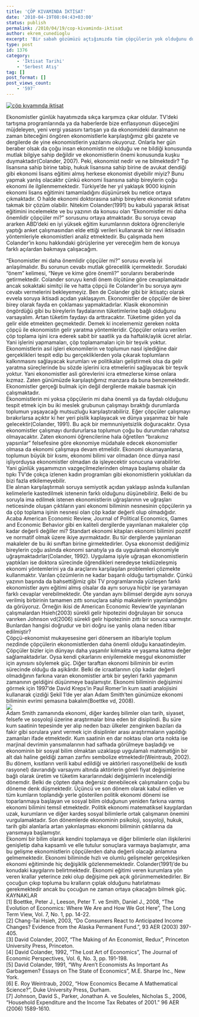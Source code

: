 ```yaml
---
title: 'ÇÖP KIVAMINDA İKTİSAT'
date: '2010-04-19T08:04:43+03:00'
status: publish
permalink: /2010/04/19/cop-kivaminda-iktisat
author: ekrem_cunedioglu
excerpt: 'Bir sabah gözümüzü açtığımızda tüm çöpçülerin yok olduğunu duysak ne düşünürdük ? Peki ya bir sabah uyandığımızda ekonomistlerin yok olduğunu duysak ne olurdu ? Bunu cevaplayabilmek için toplumda kimlerin ekonomist olduğunu çözmemiz gerekirdi önce. Daha sonra işlerinin ne olduğunu anlayıp ona göre ilk soru için bir cevap bulurduk. Tüm bu soruların cevapları için ipuçları barındıran keyifli bir yazı..'
type: post
id: 1376
category:
    - 'İktisat Tarihi'
    - 'Serbest Atış'
tag: []
post_format: []
post_views_count:
    - '597'
---
```

[![çöp kıvamında iktisat](../../../../uploads/2010/04/%C3%A7%C3%B6p-k%C4%B1vam%C4%B1nda-iktisat.jpg)](https://iktisadiyat.com/2010/04/19/cop-kivaminda-iktisat/cop-kivaminda-iktisat-2/)

Ekonomistler günlük hayatımızda sıkça karşımıza çıkar oldular. TV’deki tartışma programlarında ya da haberlerde bize enflasyonun düşeceğini müjdeleyen, yeni vergi yasasını tartışan ya da ekonomideki daralmanın ne zaman biteceğini öngören ekonomistlerle karşılaştığımız gibi gazete ve dergilerde de yine ekonomistlerin yazılarını okuyoruz. Onlarla her gün beraber olsak da çoğu insan ekonomistin ne olduğu ve ne bildiği konusunda mutlak bilgiye sahip değildir ve ekonomistlerin önemi konusunda kuşku duymaktadır(Colander, 2007). Peki, ekonomist nedir ve ne bilmektedir? Tıp lisansına sahip birine tabip, hukuk lisansına sahip birine de avukat dendiği gibi ekonomi lisans eğitimi almış herkese ekonomist diyebilir miyiz? Bunu yapmak yanlış olacaktır çünkü ekonomi lisansına sahip bireylerin çoğu ekonomi ile ilgilenmemektedir. Türkiye’de her yıl yaklaşık 9000 kişinin ekonomi lisans eğitimini tamamladığını düşünürsek bu netice ortaya çıkmaktadır. O halde ekonomi doktorasına sahip bireylere ekonomist sıfatını takmak bir çözüm olabilir. Nitekim Colander(1991) bu kabulü yaparak iktisat eğitimini incelemekte ve bu yazının da konusu olan “Ekonomistler mi daha önemlidir çöpçüler mi?” sorusunu ortaya atmaktadır. Bu soruya cevap ararken ABD’deki en iyi yüksek eğitim kurumlarının doktora öğrencileriyle yaptığı anket çalışmasından elde ettiği verileri kullanarak bir nevi iktisadın yöntemleriyle ekonomistleri analiz etmektedir. Bu çalışmada hem Colander’in konu hakkındaki görüşlerine yer vereceğim hem de konuya farklı açılardan bakmaya çalışacağım.  
  
“Ekonomistler mi daha önemlidir çöpçüler mi?” sorusu evvela iyi anlaşılmalıdır. Bu sorunun cevabı mutlak görecelilik içermektedir. Sorudaki “önem” kelimesi, “Neye ve kime göre önemli?” sorularını beraberinde getirmektedir. Colander soruyu kendi önem ölçütüne göre cevaplamaktadır ancak sokaktaki simitçi ile ve hatta çöpçü ile Colander’in bu soruya aynı cevabı vermelerini bekleyemeyiz. Ben de Colander gibi bir iktisatçı olarak evvela soruya iktisadi açıdan yaklaşayım. Ekonomistler de çöpçüler de birer birey olarak fayda en çoklaması yapmaktadırlar. Klasik ekonominin öngördüğü gibi bu bireylerin faydalarının tüketimlerine bağlı olduğunu varsayalım. Artan tüketim faydayı da arttıracaktır. Tüketime giden yol da gelir elde etmekten geçmektedir. Demek ki incelememiz gereken nokta çöpçü ile ekonomistin gelir yaratma yöntemleridir. Çöpçüler onlara verilen çöp toplama işini icra ederek sabit bir saatlik ya da haftalık/aylık ücret alırlar. Yani işlerini yapmamaları, çöp toplamamaları için bir teşvik yoktur. Ekonomistlerin asıl işleri ekonomilerin ve toplumun nasıl işlediğine dair gerçeklikleri tespit edip bu gerçekliklerden yola çıkarak toplumların kalkınmasını sağlayacak kurumları ve politikaları geliştirmek olsa da gelir yaratma süreçlerinde bu sözde işlerini icra etmelerini sağlayacak bir teşvik yoktur. Yani ekonomistler asli görevlerini icra etmezlerse kimse onlara kızmaz. Zaten günümüzde karşılaştığımız manzara da buna benzemektedir. Ekonomistler gerçeği bulmak için değil dergilerde makale basmak için çalışmaktadır.  
Ekonomistlerin mi yoksa çöpçülerin mi daha önemli ya da faydalı olduğunu tespit etmek için bu iki meslek grubunun çalışmayı bıraktığı durumlarda toplumun yaşayacağı mutsuzluğu karşılaştırabiliriz. Eğer çöpçüler çalışmayı bırakırlarsa açıktır ki her yeri pislik kaplayacak ve dünya yaşanmaz bir hale gelecektir(Colander, 1991). Bu açık bir memnuniyetsizlik doğuracaktır. Oysa ekonomistler çalışmayı durdururlarsa toplumun çoğu bu durumdan rahatsız olmayacaktır. Zaten ekonomi öğrencilerine hala öğretilen “bırakınız yapsınlar” felsefesine göre ekonomiye müdahale edecek ekonomistler olmasa da ekonomi çalışmaya devam etmelidir. Ekonomi okumayanlarsa, toplumun büyük bir kısmı, ekonomi bilimi var olmadan önce dünya nasıl işliyorduysa ekonomistler olmadan da işleyecektir sonucuna varabilirler. Yani günlük yaşamımızın vazgeçilmezlerinden olmaya başlamış olsalar da tıpkı TV’de çokça izlenen kadın programları gibi ekonomistlerin yoklukları da bizi fazla etkilemeyebilir.  
Ele alınan karşılaştırmalı soruya semiyotik açıdan yaklaşıp aslında kullanılan kelimelerle kastedilmek istenenin farklı olduğunu düşünebiliriz. Belki de bu soruyla ima edilmek istenen ekonomistlerin uğraşlarının ve uğraşları neticesinde oluşan çıktıların yani ekonomi biliminin nesnesinin çöpçülerin ya da çöp toplama işinin nesnesi olan çöp kadar değerli olup olmadığıdır. Acaba American Economic Review, Journal of Political Economics, Games and Economic Behavior gibi en kaliteli dergilerde yayınlanan makaleler çöp kadar değerli değiller mi? Standart ekonomi kitapları ekonomi bilimini pozitif ve normatif olmak üzere ikiye ayırmaktadır. Bu tür dergilerde yayınlanan makaleler de bu iki sınıftan birine girmektedirler. Oysa ekonomist dediğimiz bireylerin çoğu aslında ekonomi sanatıyla ya da uygulamalı ekonomiyle uğraşmaktadırlar(Colander, 1992). Uygulama işiyle uğraşan ekonomistlerin yaptıkları ise doktora sürecinde öğrendikleri neredeyse tekdüzeleşmiş ekonomi yöntemlerini ya da araçlarını karşılaşılan problemleri çözmekte kullanmaktır. Varılan çözümlerin ne kadar başarılı olduğu tartışmalıdır. Çünkü yazının başında da bahsettiğimiz gibi TV programlarında yüzleşen farklı ekonomistler aynı eğitimi almış olsalar da aynı soruya hiçbir işe yaramayan farklı cevaplar verebilmektedir. Öte yandan aynı bilimsel dergide aynı soruya verilmiş birbirinin tamamen zıttı sonuçlara sahip makalelerin yayınlandığını da görüyoruz. Örneğin ikisi de American Economic Review’de yayınlanan çalışmalardan Hsieh(2003) sürekli gelir hipotezini doğrulayan bir sonuca varırken Johnson vd(2006) sürekli gelir hipotezinin zıttı bir sonuca varmıştır. Bunlardan hangisi doğrudur ve biri doğru ise yanlış olana neden itibar edilmiştir?  
Çöpçü-ekonomist mukayesesine geri dönersem an itibariyle toplum nezdinde çöpçülerin ekonomistlerden daha önemli olduğu kanaatindeyim. Çöpçüler bizler için dünyayı daha yaşanılır kılmakta ve yaşama katma değer sağlamaktadırlar. Oysa kendi çıkarlarını eniyilemekle meşgul ekonomistler için aynısını söylemek güç. Diğer taraftan ekonomi biliminin bir evrim sürecinde olduğu da aşikârdır. Belki de icraatlarının çöp kadar değerli olmadığının farkına varan ekonomistler artık bir şeyleri farklı yapmanın zamanının geldiğini düşünmeye başlamıştır. Ekonomi biliminin değişimini görmek için 1997’de David Kreps’in Paul Romer’in kum saati analojisini kullanarak çizdiği Şekil 1’de yer alan Adam Smith’ten günümüze ekonomi biliminin evrimi şemasına bakalım(Boettke vd, 2008).  
[![](http://46.137.161.244/wp-content/uploads/2010/04/kum-saati-300x169.jpg)](http://46.137.161.244/wp-content/uploads/2010/04/kum-saati.jpg)  
Adam Smith zamanında ekonomi, diğer kardeş bilimler olan tarih, siyaset, felsefe ve sosyoloji üzerine araştırmalar bina eden bir disiplindi. Bu süre kum saatinin tepesinde yer alıp neden bazı ülkeler zenginken bazıları da fakir gibi sorulara yanıt vermek için disiplinler arası araştırmaların yapıldığı zamanları ifade etmektedir. Kum saatinin en dar noktası olan orta nokta ise marjinal devrimin yansımalarının had safhada görülmeye başladığı ve ekonominin bir sosyal bilim olmaktan uzaklaşıp uygulamalı matematiğin bir alt dalı haline geldiği zaman zarfını sembolize etmektedir(Weintraub, 2002). Bu dönem, kısıtların verili kabul edildiği ve aktörleri rasyonel(belki de kısıtlı rasyonel) davrandığı varsayımı altında aktörlerin göreli fiyat değişimlerine bağlı olarak üretim ve tüketim kararlarındaki değişimlerin incelendiği dönemdir. Belki de çöpten daha değersiz denebilecek çalışmaların çoğu bu döneme denk düşmektedir. Üçüncü ve son dönem olarak kabul edilen ve tüm kumların toplandığı yerle gösterilen politik ekonomi dönemi ise toparlanmaya başlayan ve sosyal bilim olduğunun yeniden farkına varmış ekonomi bilimini temsil etmektedir. Politik ekonomi matematiksel kaygılardan uzak, kurumların ve diğer kardeş sosyal bilimlerle ortak çalışmanın önemini vurgulamaktadır. Son dönemlerde ekonominin psikoloji, sosyoloji, hukuk, tarih gibi alanlarla artan yakınlaşması ekonomi biliminin çıktılarına da yansımaya başlamıştır.  
Ekonomi bir bilim olarak kendini toplamaya ve diğer bilimlerle olan ilişkilerini genişletip daha kapsamlı ve elle tutulur sonuçlara varmaya başlamıştır, ama bu gelişme ekonomistlerin çöpçülerden daha değerli olacağı anlamına gelmemektedir. Ekonomi biliminde hızlı ve olumlu gelişmeler gerçekleşirken ekonomi eğitiminde hiç değişiklik gözlenmemektedir. Colander(1991)’de bu konudaki kaygılarını belirtmektedir. Ekonomi eğitimi veren kurumlara yön veren krallar yeterince zeki olup değişime pek açık görünmemektedirler. Bir çocuğun çıkıp topluma bu kralların çıplak olduğunu hatırlatması gerekmektedir ancak bu çocuğun ne zaman ortaya çıkacağını bilmek güç.  
KAYNAKLAR  
\[1\] Boettke, Peter J., Leeson, Peter T. ve Smith, Daniel J., 2008, “The Evolution of Economics: Where We Are and How We Got Here”, The Long Term View, Vol. 7, No. 1, pp. 14-22.  
\[2\] Chang-Tai Hsieh, 2003, “Do Consumers React to Anticipated Income Changes? Evidence from the Alaska Permanent Fund.”, 93 AER (2003) 397-405.  
\[3\] David Colander, 2007, “The Making of An Economist, Redux”, Princeton University Press, Princeton.  
\[4\] David Colander, 1992, “The Lost Art of Economics”, The Journal of Economic Perspectives, Vol. 6, No. 3, pp. 191-198.  
\[5\] David Colander, 1991, “Why Aren’t Economists As Important As Garbagemen? Essays on The State of Economics”, M.E. Sharpe Inc., New York.  
\[6\] E. Roy Weintraub, 2002, “How Economics Became A Mathematical Science?”, Duke University Press, Durham.  
\[7\] Johnson, David S., Parker, Jonathan A. ve Souleles, Nicholas S., 2006, “Household Expenditure and the Income Tax Rebates of 2001.” 96 AER (2006) 1589-1610.